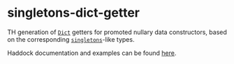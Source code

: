 # singletons-dict-getter

TH generation of [`Dict`](https://hackage.haskell.org/package/constraints-0.12/docs/Data-Constraint.html#t:Dict)
getters for promoted nullary data constructors, based on the corresponding
[`singletons`](https://hackage.haskell.org/package/singletons)-like types.

Haddock documentation and examples can be found
[here](https://blmage.github.io/singletons-dict-getter/index.html).